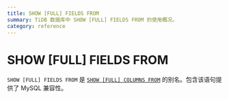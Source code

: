 ```yaml
---
title: SHOW [FULL] FIELDS FROM
summary: TiDB 数据库中 SHOW [FULL] FIELDS FROM 的使用概况。
category: reference
---
```


# SHOW [FULL] FIELDS FROM

`SHOW [FULL] FIELDS FROM` 是 [`SHOW [FULL] COLUMNS FROM`](v3.0/reference/sql/statements/show-columns-from.md) 的别名。包含该语句提供了 MySQL 兼容性。